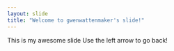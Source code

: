 ```yaml
---
layout: slide
title: "Welcome to gwenwattenmaker's slide!"
---
```

This is my awesome slide
Use the left arrow to go back!
